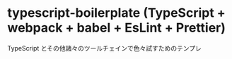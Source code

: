 # typescript-boilerplate (TypeScript + webpack + babel + EsLint + Prettier)

TypeScript とその他諸々のツールチェインで色々試すためのテンプレ
